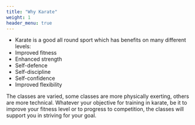 ```yaml
---
title: "Why Karate"
weight: 1
header_menu: true
---
```


* Karate is a good all round sport which has benefits on many different levels:
* Improved fitness
* Enhanced strength
* Self-defence
* Self-discipline
* Self-confidence
* Improved flexibility

The classes are varied, some classes are more physically exerting, others are more technical. Whatever your objective for training in karate, be it to improve your fitness level or to progress to competition, the classes will support you in striving for your goal.

